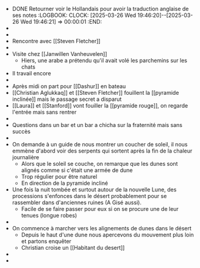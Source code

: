 - DONE Retourner voir le Hollandais pour avoir la traduction anglaise de ses notes
  :LOGBOOK:
  CLOCK: [2025-03-26 Wed 19:46:20]--[2025-03-26 Wed 19:46:21] =>  00:00:01
  :END:
-
-
- Rencontre avec [[Steven Fletcher]]
-
- Visite chez [[Janwillen Vanheuvelen]]
	- Hiers, une arabe a prétendu qu'il avait volé les parchemins sur les chats
- Il travail encore
-
- Après midi on part pour [[Dashur]] en bateau
- [[Christian Aglukkaq]] et [[Steven Fletcher]] fouillent la [[pyramide inclinée]] mais le passage secret a disparut
- [[Laura]] et [[Stanford]] vont fouiller la [[pyramide rouge]], on regarde l'entrée mais sans rentrer
-
- Questions dans un bar et un bar a chicha sur la fraternité mais sans succès
-
- On demande à un guide de nous montrer un coucher de soleil, il nous emmène d'abord voir des serpents qui sortent après la fin de la chaleur journalière
	- Alors que le soleil se couche, on remarque que les dunes sont alignés comme si c'était une armée de dune
	- Trop régulier pour être naturel
	- En direction de la pyramide incliné
- Une fois la nuit tombée et surtout autour de la nouvelle Lune, des processions s'enfonces dans le désert probablement pour se rassembler dans d'anciennes ruines (A Gisé aussi).
	- Facile de se faire passer pour eux si on se procure une de leur tenues (longue robes)
-
- On commence à marcher vers les alignements de dunes dans le désert
	- Depuis le haut d'une dune nous apercevons du mouvement plus loin et partons enquêter
	- Christian croise un [[Habitant du desert]]
-
-